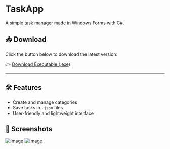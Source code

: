 ﻿# TaskApp

A simple task manager made in Windows Forms with C#.

## 📥 Download

Click the button below to download the latest version:

👉 [Download Executable (.exe)](https://github.com/BrenoGalvaoDev/TaskApp/releases/download/v1.0.0/TaskApp.exe)

---

## 🛠 Features

- Create and manage categories
- Save tasks in `.json` files
- User-friendly and lightweight interface

## 📸 Screenshots

![Image](https://github.com/user-attachments/assets/775980c2-afde-4666-98a2-a6ce3fe83c2a)
![Image](https://github.com/user-attachments/assets/a12ef4aa-85a1-42b8-8e30-7b47ee195c2c)

